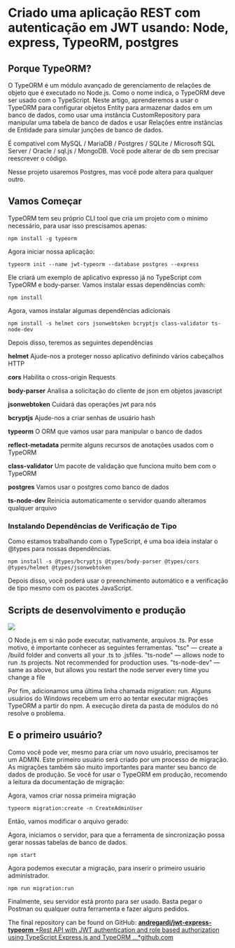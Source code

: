 # Criado uma aplicação REST com autenticação em JWT usando: Node, express, TypeoRM, postgres


## Porque TypeORM?

O TypeORM é um módulo avançado de gerenciamento de relações de objeto que é executado no Node.js. Como o nome indica, o TypeORM deve ser usado com o TypeScript. Neste artigo, aprenderemos a usar o TypeORM para configurar objetos Entity para armazenar dados em um banco de dados, como usar uma instância CustomRepository para manipular uma tabela de banco de dados e usar Relações entre instâncias de Entidade para simular junções de banco de dados.

É compativel com MySQL / MariaDB / Postgres / SQLite / Microsoft SQL Server / Oracle / sql.js / MongoDB. Você pode alterar de db sem precisar reescrever o código.

Nesse projeto usaremos Postgres, mas você pode altera para qualquer outro.


## Vamos Começar

TypeORM tem seu próprio CLI tool que cria um projeto com o minimo necessário, para usar isso prescisamos apenas:

    npm install -g typeorm

Agora iniciar nossa aplicação:

    typeorm init --name jwt-typeorm --database postgres --express

Ele criará um exemplo de aplicativo expresso já no TypeScript com TypeORM e body-parser. Vamos instalar essas dependências comh:

    npm install

Agora, vamos instalar algumas dependências adicionais

    npm install -s helmet cors jsonwebtoken bcryptjs class-validator ts-node-dev

Depois disso, teremos as seguintes dependências

**helmet**
Ajude-nos a proteger nosso aplicativo definindo vários cabeçalhos HTTP

**cors**
Habilita o cross-origin Requests

**body-parser**
Analisa a solicitação do cliente de json em objetos javascript

**jsonwebtoken**
Cuidará das operações jwt para nós

**bcryptjs**
Ajude-nos a criar senhas de usuário hash

**typeorm**
O ORM que vamos usar para manipular o banco de dados

**reflect-metadata**
permite alguns recursos de anotações usados ​​com o TypeORM

**class-validator** 
Um pacote de validação que funciona muito bem com o TypeORM

**postgres** 
Vamos usar o postgres como banco de dados

**ts-node-dev**
Reinicia automaticamente o servidor quando alteramos qualquer arquivo



### Instalando Dependências de Verificação de Tipo

Como estamos trabalhando com o TypeScript, é uma boa ideia instalar o @types para nossas dependências.

    npm install -s @types/bcryptjs @types/body-parser @types/cors @types/helmet @types/jsonwebtoken

Depois disso, você poderá usar o preenchimento automático e a verificação de tipo mesmo com os pacotes JavaScript.


## Scripts de desenvolvimento e produção

![](https://cdn-images-1.medium.com/max/2428/1*l5Eb6PGvHR0AB2XZsdCLBg.png)

O Node.js em si não pode executar, nativamente, arquivos .ts. Por esse motivo, é importante conhecer as seguintes ferramentas.
"tsc" — create a /build folder and converts all your .ts to .jsfiles.
"ts-node" — allows node to run .ts projects. Not recommended for production uses.
"ts-node-dev" — same as above, but allows you restart the node server every time you change a file


Por fim, adicionamos uma última linha chamada migration: run. Alguns usuários do Windows recebem um erro ao tentar executar migrações TypeORM a partir do npm. A execução direta da pasta de módulos do nó resolve o problema.

## E o primeiro usuário?

Como você pode ver, mesmo para criar um novo usuário, precisamos ter um ADMIN. Este primeiro usuário será criado por um processo de migração. As migrações também são muito importantes para manter seu banco de dados de produção. Se você for usar o TypeORM em produção, recomendo a leitura da documentação de migração:

Agora, vamos criar nossa primeira migração

    typeorm migration:create -n CreateAdminUser

Então, vamos modificar o arquivo gerado:

Agora, iniciamos o servidor, para que a ferramenta de sincronização possa gerar nossas tabelas de banco de dados.

    npm start

Agora podemos executar a migração, para inserir o primeiro usuário administrador.

    npm run migration:run

Finalmente, seu servidor está pronto para ser usado. Basta pegar o Postman ou qualquer outra ferramenta e fazer alguns pedidos.

The final repository can be found on GitHub:
[**andregardi/jwt-express-typeorm**
*Rest API with JWT authentication and role based authorization using TypeScript Express.js and TypeORM …*github.com](https://github.com/andregardi/jwt-express-typeorm)
